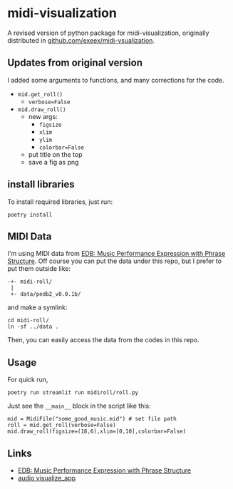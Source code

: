 # midi-visualization
A revised version of python package for midi-visualization, originally distributed in [github.com/exeex/midi-vsualization](https://github.com/exeex/midi-visualization/).

## Updates from original version

I added some arguments to functions, and many corrections for the code.

- `mid.get_roll()`
    - `verbose=False`
- `mid.draw_roll()`
    - new args:
        - `figsize`
        - `xlim`
        - `ylim`
        - `colorbar=False`
    - put title on the top
    - save a fig as png

## install libraries

To install required libraries, just run:
```
poetry install
```

## MIDI Data

I'm using MIDI data from [EDB: Music Performance Expression with Phrase Structure](https://crestmuse.jp/pedb_edition2/).
Off course you can put the data under this repo, but I prefer to put them outside like:

```
-+- midi-roll/
 |
 +- data/pedb2_v0.0.1b/
```
and make a symlink:
```
cd midi-roll/
ln -sf ../data .
```
Then, you can easily access the data from the codes in this repo.


## Usage

For quick run,

```
poetry run streamlit run midiroll/roll.py
```


Just see the `__main__` block in the script like this:

```
mid = MidiFile("some_good_music.mid") # set file path
roll = mid.get_roll(verbose=False)
mid.draw_roll(figsize=(18,6),xlim=[0,10],colorbar=False)
```

## Links

- [EDB: Music Performance Expression with Phrase Structure](https://crestmuse.jp/pedb_edition2/)
- [audio visualize_app](https://github.com/root4kaido/audio_visualize_app)
